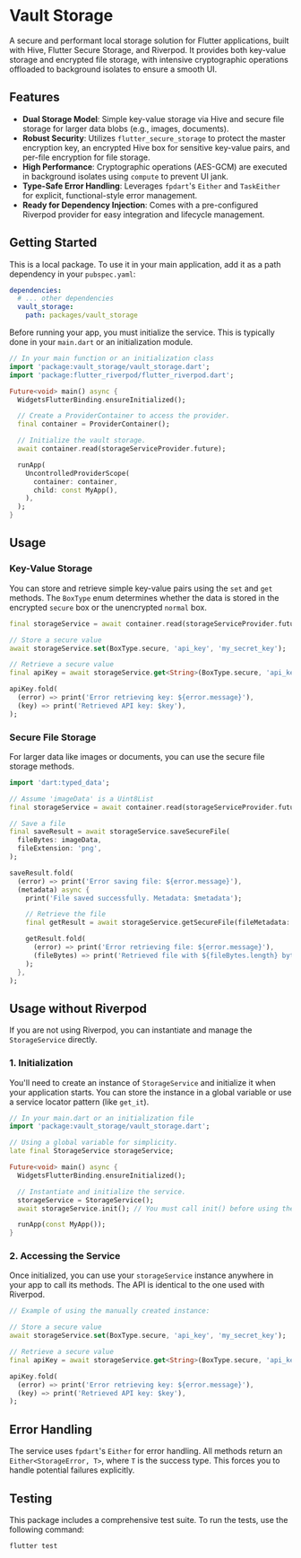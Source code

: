 # Vault Storage

A secure and performant local storage solution for Flutter applications, built with Hive, Flutter Secure Storage, and Riverpod. It provides both key-value storage and encrypted file storage, with intensive cryptographic operations offloaded to background isolates to ensure a smooth UI.

## Features

-   **Dual Storage Model**: Simple key-value storage via Hive and secure file storage for larger data blobs (e.g., images, documents).
-   **Robust Security**: Utilizes `flutter_secure_storage` to protect the master encryption key, an encrypted Hive box for sensitive key-value pairs, and per-file encryption for file storage.
-   **High Performance**: Cryptographic operations (AES-GCM) are executed in background isolates using `compute` to prevent UI jank.
-   **Type-Safe Error Handling**: Leverages `fpdart`'s `Either` and `TaskEither` for explicit, functional-style error management.
-   **Ready for Dependency Injection**: Comes with a pre-configured Riverpod provider for easy integration and lifecycle management.

## Getting Started

This is a local package. To use it in your main application, add it as a path dependency in your `pubspec.yaml`:

```yaml
dependencies:
  # ... other dependencies
  vault_storage:
    path: packages/vault_storage
```

Before running your app, you must initialize the service. This is typically done in your `main.dart` or an initialization module.

```dart
// In your main function or an initialization class
import 'package:vault_storage/vault_storage.dart';
import 'package:flutter_riverpod/flutter_riverpod.dart';

Future<void> main() async {
  WidgetsFlutterBinding.ensureInitialized();

  // Create a ProviderContainer to access the provider.
  final container = ProviderContainer();

  // Initialize the vault storage.
  await container.read(storageServiceProvider.future);

  runApp(
    UncontrolledProviderScope(
      container: container,
      child: const MyApp(),
    ),
  );
}
```

## Usage

### Key-Value Storage

You can store and retrieve simple key-value pairs using the `set` and `get` methods. The `BoxType` enum determines whether the data is stored in the encrypted `secure` box or the unencrypted `normal` box.

```dart
final storageService = await container.read(storageServiceProvider.future);

// Store a secure value
await storageService.set(BoxType.secure, 'api_key', 'my_secret_key');

// Retrieve a secure value
final apiKey = await storageService.get<String>(BoxType.secure, 'api_key');

apiKey.fold(
  (error) => print('Error retrieving key: ${error.message}'),
  (key) => print('Retrieved API key: $key'),
);
```

### Secure File Storage

For larger data like images or documents, you can use the secure file storage methods.

```dart
import 'dart:typed_data';

// Assume 'imageData' is a Uint8List
final storageService = await container.read(storageServiceProvider.future);

// Save a file
final saveResult = await storageService.saveSecureFile(
  fileBytes: imageData,
  fileExtension: 'png',
);

saveResult.fold(
  (error) => print('Error saving file: ${error.message}'),
  (metadata) async {
    print('File saved successfully. Metadata: $metadata');

    // Retrieve the file
    final getResult = await storageService.getSecureFile(fileMetadata: metadata);

    getResult.fold(
      (error) => print('Error retrieving file: ${error.message}'),
      (fileBytes) => print('Retrieved file with ${fileBytes.length} bytes.'),
    );
  },
);
```

## Usage without Riverpod

If you are not using Riverpod, you can instantiate and manage the `StorageService` directly.

### 1. Initialization

You'll need to create an instance of `StorageService` and initialize it when your application starts. You can store the instance in a global variable or use a service locator pattern (like `get_it`).

```dart
// In your main.dart or an initialization file
import 'package:vault_storage/vault_storage.dart';

// Using a global variable for simplicity.
late final StorageService storageService;

Future<void> main() async {
  WidgetsFlutterBinding.ensureInitialized();

  // Instantiate and initialize the service.
  storageService = StorageService();
  await storageService.init(); // You must call init() before using the service.

  runApp(const MyApp());
}
```

### 2. Accessing the Service

Once initialized, you can use your `storageService` instance anywhere in your app to call its methods. The API is identical to the one used with Riverpod.

```dart
// Example of using the manually created instance:

// Store a secure value
await storageService.set(BoxType.secure, 'api_key', 'my_secret_key');

// Retrieve a secure value
final apiKey = await storageService.get<String>(BoxType.secure, 'api_key');

apiKey.fold(
  (error) => print('Error retrieving key: ${error.message}'),
  (key) => print('Retrieved API key: $key'),
);
```

## Error Handling

The service uses `fpdart`'s `Either` for error handling. All methods return an `Either<StorageError, T>`, where `T` is the success type. This forces you to handle potential failures explicitly.

## Testing

This package includes a comprehensive test suite. To run the tests, use the following command:

```bash
flutter test
```
